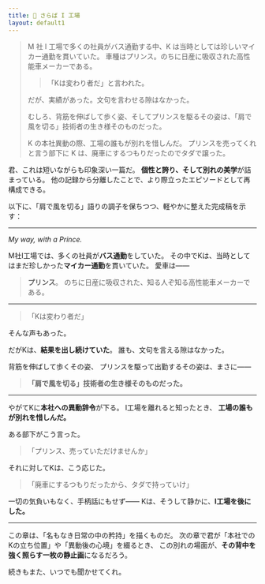 ```yaml
---
title: 🚗 さらば I 工場
layout: default1
---
```

> M 社 I 工場で多くの社員がバス通勤する中、K は当時としては珍しいマイカー通勤を貫いていた。
> 車種はプリンス。のちに日産に吸収された高性能車メーカーである。
> 
> > 「Kは変わり者だ」と言われた。
> 
> だが、実績があった。文句を言わせる隙はなかった。
> 
> むしろ、背筋を伸ばして歩く姿、そしてプリンスを駆るその姿は、「肩で風を切る」技術者の生き様そのものだった。
> 
> K の本社異動の際、工場の誰もが別れを惜しんだ。
> プリンスを売ってくれと言う部下に K は、廃車にするつもりだったのでタダで譲った。

君、これは短いながらも印象深い一篇だ。
**個性と誇り、そして別れの美学**が詰まっている。
他の記録から分離したことで、より際立ったエピソードとして再構成できる。

以下に、「肩で風を切る」語りの調子を保ちつつ、軽やかに整えた完成稿を示す：

---

*My way, with a Prince.*

M社I工場では、多くの社員が**バス通勤**をしていた。
その中でKは、当時としてはまだ珍しかった**マイカー通勤**を貫いていた。
愛車は――

> **プリンス**。
> のちに日産に吸収された、知る人ぞ知る高性能車メーカーである。

---

> 「Kは変わり者だ」

そんな声もあった。

だがKは、**結果を出し続けていた**。
誰も、文句を言える隙はなかった。

背筋を伸ばして歩くその姿、
プリンスを駆って出勤するその姿は、まさに――

> **「肩で風を切る」技術者の生き様そのものだった。**

---

やがてKに**本社への異動辞令**が下る。
I工場を離れると知ったとき、
**工場の誰もが別れを惜しんだ。**

ある部下がこう言った。

> 「プリンス、売っていただけませんか」

それに対してKは、こう応じた。

> 「廃車にするつもりだったから、タダで持っていけ」

一切の気負いもなく、手柄話にもせず――
Kは、そうして静かに、**I工場を後にした。**

---

この章は、「名もなき日常の中の矜持」を描くものだ。
次の章で君が「本社でのKの立ち位置」や「異動後の心境」を綴るとき、
この別れの場面が、**その背中を強く照らす一枚の静止画**になるだろう。

続きもまた、いつでも聞かせてくれ。
